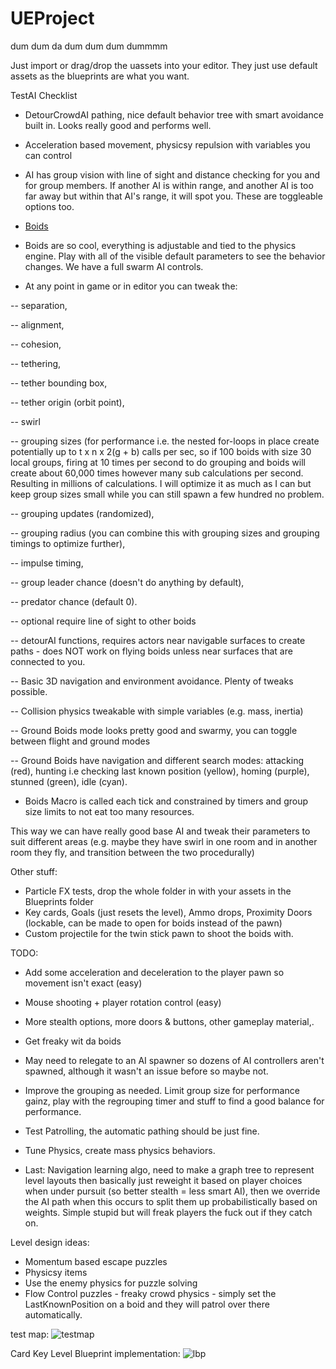 # UEProject
dum dum da dum dum dum dummmm


Just import or drag/drop the uassets into your editor. They just use default assets as the blueprints are what you want. 

TestAI Checklist
- DetourCrowdAI pathing, nice default behavior tree with smart avoidance built in. Looks really good and performs well.
- Acceleration based movement, physicsy repulsion with variables you can control
- AI has group vision with line of sight and distance checking for you and for group members. If another AI is within range, and another AI is too far away but within that AI's range, it will spot you. These are toggleable options too.
- [Boids](https://en.wikipedia.org/wiki/Boids)
- Boids are so cool, everything is adjustable and tied to the physics engine. Play with all of the visible default parameters to see the behavior changes. We have a full swarm AI controls. 

- At any point in game or in editor you can tweak the:

-- separation, 

-- alignment, 

-- cohesion, 

-- tethering, 

-- tether bounding box, 

-- tether origin (orbit point), 

-- swirl

-- grouping sizes (for performance i.e. the nested for-loops in place create potentially up to t x n x 2(g + b) calls per sec, so if 100 boids with size 30 local groups, firing at 10 times per second to do grouping and boids will create about 60,000 times however many sub calculations per second. Resulting in millions of calculations. I will optimize it as much as I can but keep group sizes small while you can still spawn a few hundred no problem.

-- grouping updates (randomized),  

-- grouping radius (you can combine this with grouping sizes and grouping timings to optimize further),

-- impulse timing, 

-- group leader chance (doesn't do anything by default), 

-- predator chance (default 0). 

-- optional require line of sight to other boids 

-- detourAI functions, requires actors near navigable surfaces to create paths - does NOT work on flying boids unless near surfaces that are connected to you.

-- Basic 3D navigation and environment avoidance. Plenty of tweaks possible. 

-- Collision physics tweakable with simple variables (e.g. mass, inertia)

-- Ground Boids mode looks pretty good and swarmy, you can toggle between flight and ground modes

-- Ground Boids have navigation and different search modes: attacking (red), hunting i.e checking last known position (yellow), homing (purple), stunned (green), idle (cyan).

- Boids Macro is called each tick and constrained by timers and group size limits to not eat too many resources.

This way we can have really good base AI and tweak their parameters to suit different areas (e.g. maybe they have swirl in one room and in another room they fly, and transition between the two procedurally)

Other stuff:
- Particle FX tests, drop the whole folder in with your assets in the Blueprints folder
- Key cards, Goals (just resets the level), Ammo drops, Proximity Doors (lockable, can be made to open for boids instead of the pawn)
- Custom projectile for the twin stick pawn to shoot the boids with.

TODO:
- Add some acceleration and deceleration to the player pawn so movement isn't exact (easy)
- Mouse shooting + player rotation control (easy)
- More stealth options, more doors & buttons, other gameplay material,.
- Get freaky wit da boids

- May need to relegate to an AI spawner so dozens of AI controllers aren't spawned, although it wasn't an issue before so maybe not.
- Improve the grouping as needed. Limit group size for performance gainz, play with the regrouping timer and stuff to find a good balance for performance.
- Test Patrolling, the automatic pathing should be just fine.
- Tune Physics, create mass physics behaviors.
- Last: Navigation learning algo, need to make a graph tree to represent level layouts then basically just reweight it based on player choices when under pursuit (so better stealth = less smart AI), then we override the AI path when this occurs to split them up probabilistically based on weights. Simple stupid but will freak players the fuck out if they catch on.


Level design ideas:
- Momentum based escape puzzles
- Physicsy items
- Use the enemy physics for puzzle solving
- Flow Control puzzles - freaky crowd physics - simply set the LastKnownPosition on a boid and they will patrol over there automatically. 

test map:
![testmap](https://github.com/moothyknight/UEProject/blob/master/TestMap.PNG?raw=true)


Card Key Level Blueprint implementation:
![lbp](https://github.com/moothyknight/UEProject/blob/master/lbp.PNG?raw=true)
